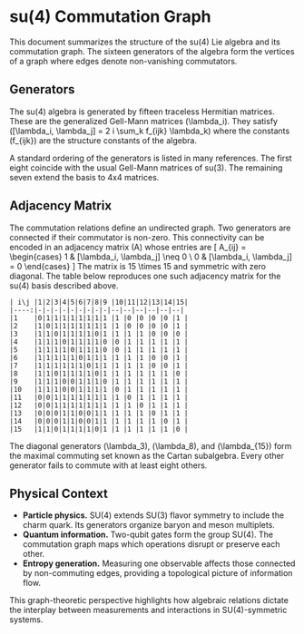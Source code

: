 # su(4) Commutation Graph

This document summarizes the structure of the su(4) Lie algebra and its
commutation graph. The sixteen generators of the algebra form the vertices of a
graph where edges denote non-vanishing commutators.

## Generators

The su(4) algebra is generated by fifteen traceless Hermitian matrices. These
are the generalized Gell-Mann matrices \(\lambda_i\). They satisfy
\([\lambda_i, \lambda_j] = 2 i \sum_k f_{ijk} \lambda_k\) where the constants
\(f_{ijk}\) are the structure constants of the algebra.

A standard ordering of the generators is listed in many references. The first
eight coincide with the usual Gell-Mann matrices of su(3). The remaining seven
extend the basis to 4x4 matrices.

## Adjacency Matrix

The commutation relations define an undirected graph. Two generators are
connected if their commutator is non-zero. This connectivity can be encoded in
an adjacency matrix \(A\) whose entries are
\[
A_{ij} = \begin{cases}
1 & [\lambda_i, \lambda_j] \neq 0 \\
0 & [\lambda_i, \lambda_j] = 0 
\end{cases}
\]
The matrix is 15 \times 15 and symmetric with zero diagonal. The table below
reproduces one such adjacency matrix for the su(4) basis described above.

```
| i\j |1|2|3|4|5|6|7|8|9 |10|11|12|13|14|15|
|----:|-|-|-|-|-|-|-|-|-|--|--|--|--|--|--|
|1    |0|1|1|1|1|1|1|1|1 |1 |0 |0 |0 |0 |1 |
|2    |1|0|1|1|1|1|1|1|1 |1 |0 |0 |0 |0 |1 |
|3    |1|1|0|1|1|1|1|0|1 |1 |1 |1 |0 |0 |0 |
|4    |1|1|1|0|1|1|1|1|0 |0 |1 |1 |1 |1 |1 |
|5    |1|1|1|1|0|1|1|1|0 |0 |1 |1 |1 |1 |1 |
|6    |1|1|1|1|1|0|1|1|1 |1 |1 |1 |0 |0 |1 |
|7    |1|1|1|1|1|1|0|1|1 |1 |1 |1 |0 |0 |1 |
|8    |1|1|0|1|1|1|1|0|1 |1 |1 |1 |1 |1 |0 |
|9    |1|1|1|0|0|1|1|1|0 |1 |1 |1 |1 |1 |1 |
|10   |1|1|1|0|0|1|1|1|1 |0 |1 |1 |1 |1 |1 |
|11   |0|0|1|1|1|1|1|1|1 |1 |0 |1 |1 |1 |1 |
|12   |0|0|1|1|1|1|1|1|1 |1 |1 |0 |1 |1 |1 |
|13   |0|0|0|1|1|0|0|1|1 |1 |1 |1 |0 |1 |1 |
|14   |0|0|0|1|1|0|0|1|1 |1 |1 |1 |1 |0 |1 |
|15   |1|1|0|1|1|1|1|0|1 |1 |1 |1 |1 |1 |0 |
```

The diagonal generators \(\lambda_3\), \(\lambda_8\), and \(\lambda_{15}\) form the
maximal commuting set known as the Cartan subalgebra. Every other generator
fails to commute with at least eight others.

## Physical Context

* **Particle physics.** SU(4) extends SU(3) flavor symmetry to include the
  charm quark. Its generators organize baryon and meson multiplets.
* **Quantum information.** Two-qubit gates form the group SU(4). The
  commutation graph maps which operations disrupt or preserve each other.
* **Entropy generation.** Measuring one observable affects those connected by
  non-commuting edges, providing a topological picture of information flow.

This graph-theoretic perspective highlights how algebraic relations dictate the
interplay between measurements and interactions in SU(4)-symmetric systems.
